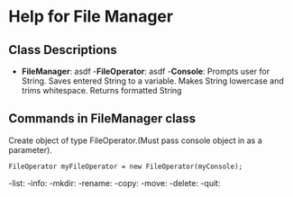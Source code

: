 # Help for File Manager


## Class Descriptions
- **FileManager**: asdf
-**FileOperator**: asdf
-**Console**: Prompts user for String. Saves entered String to a variable. Makes String lowercase and trims whitespace. Returns formatted String

## Commands in FileManager class

Create object of type FileOperator.(Must pass console object in as a parameter).

`FileOperator myFileOperator = new FileOperator(myConsole);`

-list: 
-info:
-mkdir:
-rename:
-copy:
-move:
-delete:
-quit:

